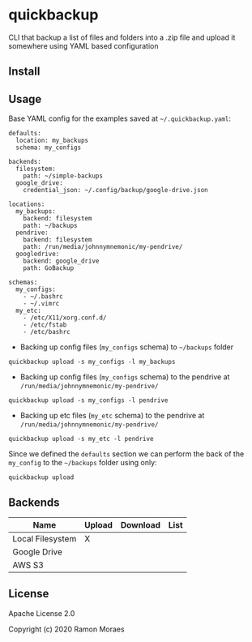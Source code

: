 # quickbackup

CLI that backup a list of files and folders into a .zip file and upload it
somewhere using YAML based configuration

## Install

## Usage

Base YAML config for the examples saved at `~/.quickbackup.yaml`:

```
defaults:
  location: my_backups
  schema: my_configs

backends:
  filesystem:
    path: ~/simple-backups
  google_drive:
    credential_json: ~/.config/backup/google-drive.json

locations:
  my_backups:
    backend: filesystem
    path: ~/backups
  pendrive:
    backend: filesystem
    path: /run/media/johnnymnemonic/my-pendrive/
  googledrive:
    backend: google_drive
    path: GoBackup

schemas:
  my_configs:
    - ~/.bashrc
    - ~/.vimrc
  my_etc:
    - /etc/X11/xorg.conf.d/
    - /etc/fstab
    - /etc/bashrc
```

- Backing up config files (`my_configs` schema) to `~/backups` folder

`quickbackup upload -s my_configs -l my_backups`

- Backing up config files (`my_configs` schema) to the pendrive at `/run/media/johnnymnemonic/my-pendrive/`

`quickbackup upload -s my_configs -l pendrive`

- Backing up etc files (`my_etc` schema) to the pendrive at `/run/media/johnnymnemonic/my-pendrive/`

`quickbackup upload -s my_etc -l pendrive`

Since we defined the `defaults` section we can perform the back of the
`my_config` to the `~/backups` folder using only:

`quickbackup upload`

## Backends

| Name             | Upload | Download  | List |
|------------------|--------|-----------|------|
| Local Filesystem |    X   |           |      |
| Google Drive     |        |           |      |
| AWS S3           |        |           |      |

## License

Apache License 2.0

Copyright (c) 2020 Ramon Moraes
